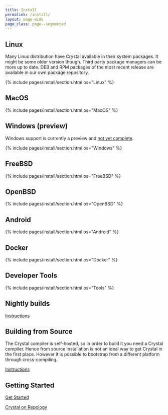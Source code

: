```yaml
---
title: Install
permalink: /install/
layout: page-wide
page_class: page--segmented
---
```

## Linux

Many Linux distribution have Crystal available in their system packages.
It might be some older version though. Third party package managers can be
more up to date.
DEB and RPM packages of the most recent release are available in our own package
repository.

{% include pages/install/section.html os="Linux" %}

## MacOS

{% include pages/install/section.html os="MacOS" %}

<a id="windows"></a>

## Windows (preview)

Windows support is currently a preview and <a href="https://github.com/crystal-lang/crystal/issues/5430">not yet complete</a>.

{% include pages/install/section.html os="Windows" %}

## FreeBSD

{% include pages/install/section.html os="FreeBSD" %}

## OpenBSD

{% include pages/install/section.html os="OpenBSD" %}

## Android

{% include pages/install/section.html os="Android" %}

## Docker

{% include pages/install/section.html os="Docker" %}

## Developer Tools

{% include pages/install/section.html os="Tools" %}

## Nightly builds

<a href="nightlies">Instructions</a>

<a id="from_source"></a>

## Building from Source

The Crystal compiler is self-hosted, so in order to build it you need a Crystal compiler.
Hence from source installation is not an ideal way to get Crystal in the first place.
However it is possible to bootstrap from a different platform through cross-compiling.

<a href="from_sources">Instructions</a>

## Getting Started

<a href="https://crystal-lang.org/reference/getting_started/">Get Started</a>

<a href="https://repology.org/project/crystal-lang/versions">Crystal on Repology</a>

<script src="/assets/js/copy-action.js"></script>
<script>
document.querySelectorAll(".install-entry pre").forEach(copy_action)
</script>
